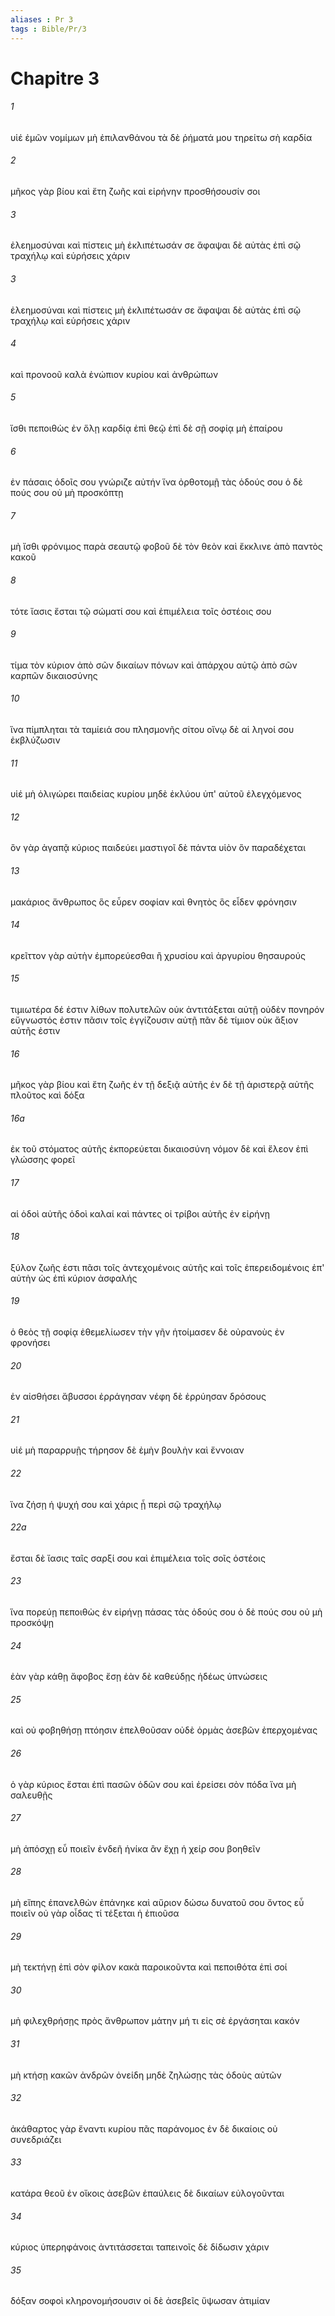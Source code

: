 ```yaml
---
aliases : Pr 3
tags : Bible/Pr/3
---
```


# Chapitre 3

###### 1
υἱέ ἐμῶν νομίμων μὴ ἐπιλανθάνου τὰ δὲ ῥήματά μου τηρείτω σὴ καρδία
###### 2
μῆκος γὰρ βίου καὶ ἔτη ζωῆς καὶ εἰρήνην προσθήσουσίν σοι
###### 3
ἐλεημοσύναι καὶ πίστεις μὴ ἐκλιπέτωσάν σε ἄφαψαι δὲ αὐτὰς ἐπὶ σῷ τραχήλῳ καὶ εὑρήσεις χάριν
###### 3
ἐλεημοσύναι καὶ πίστεις μὴ ἐκλιπέτωσάν σε ἄφαψαι δὲ αὐτὰς ἐπὶ σῷ τραχήλῳ καὶ εὑρήσεις χάριν
###### 4
καὶ προνοοῦ καλὰ ἐνώπιον κυρίου καὶ ἀνθρώπων
###### 5
ἴσθι πεποιθὼς ἐν ὅλῃ καρδίᾳ ἐπὶ θεῷ ἐπὶ δὲ σῇ σοφίᾳ μὴ ἐπαίρου
###### 6
ἐν πάσαις ὁδοῖς σου γνώριζε αὐτήν ἵνα ὀρθοτομῇ τὰς ὁδούς σου ὁ δὲ πούς σου οὐ μὴ προσκόπτῃ
###### 7
μὴ ἴσθι φρόνιμος παρὰ σεαυτῷ φοβοῦ δὲ τὸν θεὸν καὶ ἔκκλινε ἀπὸ παντὸς κακοῦ
###### 8
τότε ἴασις ἔσται τῷ σώματί σου καὶ ἐπιμέλεια τοῖς ὀστέοις σου
###### 9
τίμα τὸν κύριον ἀπὸ σῶν δικαίων πόνων καὶ ἀπάρχου αὐτῷ ἀπὸ σῶν καρπῶν δικαιοσύνης
###### 10
ἵνα πίμπληται τὰ ταμίειά σου πλησμονῆς σίτου οἴνῳ δὲ αἱ ληνοί σου ἐκβλύζωσιν
###### 11
υἱέ μὴ ὀλιγώρει παιδείας κυρίου μηδὲ ἐκλύου ὑπ' αὐτοῦ ἐλεγχόμενος
###### 12
ὃν γὰρ ἀγαπᾷ κύριος παιδεύει μαστιγοῖ δὲ πάντα υἱὸν ὃν παραδέχεται
###### 13
μακάριος ἄνθρωπος ὃς εὗρεν σοφίαν καὶ θνητὸς ὃς εἶδεν φρόνησιν
###### 14
κρεῖττον γὰρ αὐτὴν ἐμπορεύεσθαι ἢ χρυσίου καὶ ἀργυρίου θησαυρούς
###### 15
τιμιωτέρα δέ ἐστιν λίθων πολυτελῶν οὐκ ἀντιτάξεται αὐτῇ οὐδὲν πονηρόν εὔγνωστός ἐστιν πᾶσιν τοῖς ἐγγίζουσιν αὐτῇ πᾶν δὲ τίμιον οὐκ ἄξιον αὐτῆς ἐστιν
###### 16
μῆκος γὰρ βίου καὶ ἔτη ζωῆς ἐν τῇ δεξιᾷ αὐτῆς ἐν δὲ τῇ ἀριστερᾷ αὐτῆς πλοῦτος καὶ δόξα
###### 16a
ἐκ τοῦ στόματος αὐτῆς ἐκπορεύεται δικαιοσύνη νόμον δὲ καὶ ἔλεον ἐπὶ γλώσσης φορεῖ
###### 17
αἱ ὁδοὶ αὐτῆς ὁδοὶ καλαί καὶ πάντες οἱ τρίβοι αὐτῆς ἐν εἰρήνῃ
###### 18
ξύλον ζωῆς ἐστι πᾶσι τοῖς ἀντεχομένοις αὐτῆς καὶ τοῖς ἐπερειδομένοις ἐπ' αὐτὴν ὡς ἐπὶ κύριον ἀσφαλής
###### 19
ὁ θεὸς τῇ σοφίᾳ ἐθεμελίωσεν τὴν γῆν ἡτοίμασεν δὲ οὐρανοὺς ἐν φρονήσει
###### 20
ἐν αἰσθήσει ἄβυσσοι ἐρράγησαν νέφη δὲ ἐρρύησαν δρόσους
###### 21
υἱέ μὴ παραρρυῇς τήρησον δὲ ἐμὴν βουλὴν καὶ ἔννοιαν
###### 22
ἵνα ζήσῃ ἡ ψυχή σου καὶ χάρις ᾖ περὶ σῷ τραχήλῳ
###### 22a
ἔσται δὲ ἴασις ταῖς σαρξί σου καὶ ἐπιμέλεια τοῖς σοῖς ὀστέοις
###### 23
ἵνα πορεύῃ πεποιθὼς ἐν εἰρήνῃ πάσας τὰς ὁδούς σου ὁ δὲ πούς σου οὐ μὴ προσκόψῃ
###### 24
ἐὰν γὰρ κάθῃ ἄφοβος ἔσῃ ἐὰν δὲ καθεύδῃς ἡδέως ὑπνώσεις
###### 25
καὶ οὐ φοβηθήσῃ πτόησιν ἐπελθοῦσαν οὐδὲ ὁρμὰς ἀσεβῶν ἐπερχομένας
###### 26
ὁ γὰρ κύριος ἔσται ἐπὶ πασῶν ὁδῶν σου καὶ ἐρείσει σὸν πόδα ἵνα μὴ σαλευθῇς
###### 27
μὴ ἀπόσχῃ εὖ ποιεῖν ἐνδεῆ ἡνίκα ἂν ἔχῃ ἡ χείρ σου βοηθεῖν
###### 28
μὴ εἴπης ἐπανελθὼν ἐπάνηκε καὶ αὔριον δώσω δυνατοῦ σου ὄντος εὖ ποιεῖν οὐ γὰρ οἶδας τί τέξεται ἡ ἐπιοῦσα
###### 29
μὴ τεκτήνῃ ἐπὶ σὸν φίλον κακὰ παροικοῦντα καὶ πεποιθότα ἐπὶ σοί
###### 30
μὴ φιλεχθρήσῃς πρὸς ἄνθρωπον μάτην μή τι εἰς σὲ ἐργάσηται κακόν
###### 31
μὴ κτήσῃ κακῶν ἀνδρῶν ὀνείδη μηδὲ ζηλώσῃς τὰς ὁδοὺς αὐτῶν
###### 32
ἀκάθαρτος γὰρ ἔναντι κυρίου πᾶς παράνομος ἐν δὲ δικαίοις οὐ συνεδριάζει
###### 33
κατάρα θεοῦ ἐν οἴκοις ἀσεβῶν ἐπαύλεις δὲ δικαίων εὐλογοῦνται
###### 34
κύριος ὑπερηφάνοις ἀντιτάσσεται ταπεινοῖς δὲ δίδωσιν χάριν
###### 35
δόξαν σοφοὶ κληρονομήσουσιν οἱ δὲ ἀσεβεῖς ὕψωσαν ἀτιμίαν
